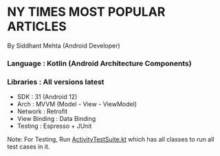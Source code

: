 # NY TIMES MOST POPULAR ARTICLES

By Siddhant Mehta (Android Developer)

### Language    : Kotlin (Android Architecture Components)

### Libraries   : All versions latest

- SDK           : 31 (Android 12)
- Arch          : MVVM (Model - View - ViewModel)
- Network       : Retrofit
- View Binding  : Data Binding
- Testing       : Espresso + JUnit

Note: For Testing, Run [ActivityTestSuite.kt](app/src/androidTest/java/com/test/android/siddhant/view/ActivityTestSuite.kt) which has all classes to run all test cases in it.
